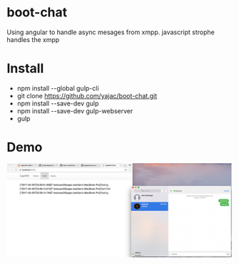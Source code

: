 # boot-chat
Using angular to handle async mesages from xmpp. javascript strophe handles the xmpp

# Install
* npm install --global gulp-cli
* git clone https://github.com/yajac/boot-chat.git
* npm install --save-dev gulp
* npm install --save-dev gulp-webserver
* gulp


# Demo
![Demo Image](/demo.png?raw=true "In Use")
